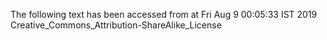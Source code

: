 The following text has been accessed from at Fri Aug 9 00:05:33 IST 2019
Creative_Commons_Attribution-ShareAlike_License
